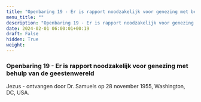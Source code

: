 ```yaml
---
title: "Openbaring 19 - Er is rapport noodzakelijk voor genezing met behulp van de geestenwereld"
menu_title: ""
description: "Openbaring 19 - Er is rapport noodzakelijk voor genezing met behulp van de geestenwereld"
date: 2024-02-01 06:00:01+00:19
draft: False
hidden: True
weight:
---
```

### Openbaring 19 - Er is rapport noodzakelijk voor genezing met behulp van de geestenwereld

Jezus - ontvangen door Dr. Samuels op 28 november 1955, Washington, DC, USA.
